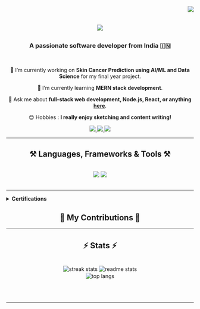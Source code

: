<img align="right" src="https://visitor-badge.laobi.icu/badge?page_id=shrutika-vetal.shrutika-vetal" />

<h1 align="center">
    <img src="https://readme-typing-svg.herokuapp.com/?font=Righteous&size=35&center=true&vCenter=true&width=500&height=70&duration=4000&lines=Hi+There!+👋;+I'm+Shrutika+Vetal!;" />
</h1>

<h3 align="center">A passionate software developer from India 🇮🇳</h3>

<br/>

<div align="center">
 
 🔭 I’m currently working on **Skin Cancer Prediction using AI/ML and Data Science** for my final year project.
 
 🌱 I’m currently learning **MERN stack development**.

💬 Ask me about **full-stack web development, Node.js, React, or anything [here](https://github.com/Shrutika006/Shrutika006/issues)**.

😊 Hobbies : **I really enjoy sketching and content writing!**

 </div>
 
<div align="center"> 
  <a href="mailto:shrutika.vetal06@gmail.com">
    <img src="https://img.shields.io/badge/Gmail-333333?style=for-the-badge&logo=gmail&logoColor=red" />
  </a>
  <a href="https://linkedin.com/in/shrutika-vetal-738492235" target="_blank">
    <img src="https://img.shields.io/badge/LinkedIn-0077B5?style=for-the-badge&logo=linkedin&logoColor=white" target="_blank" />
  </a>
  <a href="https://github.com/Shrutika006" target="_blank">
     <img src="https://img.shields.io/badge/GitHub-181717?style=for-the-badge&logo=github&logoColor=white" target="_blank" /> 
  </a>
</div>

<hr/>
 
<h2 align="center">⚒️ Languages, Frameworks & Tools ⚒️</h2>
<br/>
<div align="center">
    <img src="https://skillicons.dev/icons?i=react,bootstrap,html,css,vscode,github,git" />
    <img src="https://skillicons.dev/icons?i=nodejs,python,javascript,express,mongodb,c,java,mysql" /><br>
</div>

<br/>
<hr/>

<details>	
 <summary><b> Certifications</b></summary><br>
<div style='display:flex; align-items:center; gap: 10px;' align='center'>
<a href="https://api.badgr.io/public/assertions/70OJPmyXRgeWIpSamWYx4Q?identity__email=shrutika.vetal06%40gmail.com">
<img src="postman_shrutika.png" width="100px" height="100px" />
<!--GSSoC 1st Explorer Badge on 60 points-->

<a href="https://gssoc.girlscript.tech/leaderboard" target="_blank">
<img src="https://github.com/user-attachments/assets/c50c143c-678c-49cd-8d66-7e5642b94f02" width="96"/>
</a>

<!--GSSoC 2nd Adventurer Badge on 140 points-->

<a href="https://gssoc.girlscript.tech/leaderboard" target="_blank">
    <img src="https://github.com/user-attachments/assets/e2f91c6c-b719-45aa-84d4-7d1dae58d8c4" width="96"/>
</a>

<!--GSSoC 3rd Trailblazer Badge on 200 points-->

<a href="https://gssoc.girlscript.tech/leaderboard" target="_blank">
<img src="https://github.com/user-attachments/assets/d01deebf-5e97-41cd-a18b-be55e156eb15" width="96"/>
</a>

<!--GSSoC 4th Summit Seeker Badge	on 300 points-->

<a href="https://gssoc.girlscript.tech/leaderboard" target="_blank">
<img src="https://github.com/user-attachments/assets/c2ed0f18-ae19-4b8e-b354-f92ded3f4493" width="96"/>
</a>

<!--GSSoC 5th Champion Badge on 500 points-->
<a href="https://gssoc.girlscript.tech/leaderboard">
<img src="https://gssoc.girlscript.tech/badges/5.png?imwidth=256" width="96" alt="GSSoC Badge">
</a>
</div>
</details>

<div align="center">
  <h2>🐍 My Contributions 🐍</h2>
<!--   ![snake gif](https://github.com/Shrutika006/Shrutika006/blob/output/github-contribution-grid-snake.gif) -->
</div>

<hr/>

<h2 align="center">⚡ Stats ⚡</h2>
<br>
<div align=center>
  <img width=390 src="https://github-readme-streak-stats-shrutika-vetal.vercel.app/?user=shrutika-vetal&count_private=true&theme=react&border_radius=10" alt="streak stats"/>
  <img width=390 src="https://github-readme-stats-shrutika-vetal.vercel.app/api?username=shrutika-vetal&count_private=true&show_icons=true&theme=react&rank_icon=github&border_radius=10" alt="readme stats" />
  <br/>
  <img width=325 align="center" src="https://github-readme-stats-shrutika-vetal.vercel.app/api/top-langs/?username=shrutika-vetal&hide=HTML&langs_count=8&layout=compact&theme=react&border_radius=10&size_weight=0.5&count_weight=0.5&exclude_repo=github-readme-stats" alt="top langs" />
</div>

<br/><br/>

<hr/>

<br/>
  

